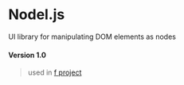 # Nodel.js
UI library for manipulating DOM elements as nodes

#### Version 1.0
> used in [f project](https://f.leonk.dev)
